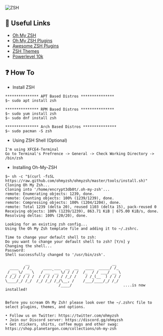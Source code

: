 ![ZSH](https://user-images.githubusercontent.com/48232101/122083324-7e68ba00-ce20-11eb-9de8-4b1e56469785.gif)

## 🔗 Useful Links 
* [Oh My ZSH](https://ohmyz.sh/)
* [Oh My ZSH Plugins](https://github.com/ohmyzsh/ohmyzsh/wiki/Plugins)
* [Awesome ZSH Plugins](https://learnpracticeandshare.com/awesome-zsh-plugins-massive-collection-of-resources/)
* [ZSH Themes](https://zshthem.es/all/)
* [Powerlevel 10k](https://github.com/romkatv/powerlevel10k)

## ❓ How To
- Install ZSH 
```
*************** APT Based Distros ***************
$~ sudo apt install zsh 

*************** RPM Based Distros ***************
$~ sudo yum install zsh 
$~ sudo dnf install zsh 

*************** Arch Based Distros ***************
$~ sudo pacman -S zsh 
```

- Using ZSH Shell (Optional)
```
I'm using XFCE4-Terminal
Go to Terminal's Prefrence -> General -> Check Working Directory -> /bin/zsh
```

- Installing Oh-My-ZSH
```
$~ sh -c "$(curl -fsSL https://raw.github.com/ohmyzsh/ohmyzsh/master/tools/install.sh)"
Cloning Oh My Zsh...
Cloning into '/home/encrypt3db0t/.oh-my-zsh'...
remote: Enumerating objects: 1239, done.
remote: Counting objects: 100% (1239/1239), done.
remote: Compressing objects: 100% (1204/1204), done.
remote: Total 1239 (delta 20), reused 1103 (delta 15), pack-reused 0
Receiving objects: 100% (1239/1239), 863.71 KiB | 675.00 KiB/s, done.
Resolving deltas: 100% (20/20), done.

Looking for an existing zsh config...
Using the Oh My Zsh template file and adding it to ~/.zshrc.

Time to change your default shell to zsh:
Do you want to change your default shell to zsh? [Y/n] y
Changing the shell...
Password: 
Shell successfully changed to '/usr/bin/zsh'.

         __                                     __
  ____  / /_     ____ ___  __  __   ____  _____/ /_
 / __ \/ __ \   / __ `__ \/ / / /  /_  / / ___/ __ \
/ /_/ / / / /  / / / / / / /_/ /    / /_(__  ) / / /
\____/_/ /_/  /_/ /_/ /_/\__, /    /___/____/_/ /_/
                        /____/                       ....is now installed!


Before you scream Oh My Zsh! please look over the ~/.zshrc file to select plugins, themes, and options.

• Follow us on Twitter: https://twitter.com/ohmyzsh
• Join our Discord server: https://discord.gg/ohmyzsh
• Get stickers, shirts, coffee mugs and other swag: https://shop.planetargon.com/collections/oh-my-zsh

```
